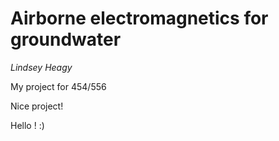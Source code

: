 # Airborne electromagnetics for groundwater
_Lindsey Heagy_

My project for 454/556

Nice project!

Hello ! :)
